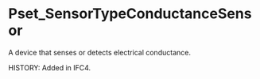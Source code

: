 # Pset_SensorTypeConductanceSensor

A device that senses or detects electrical conductance.
<!-- end of short definition -->

 HISTORY: Added in IFC4.
